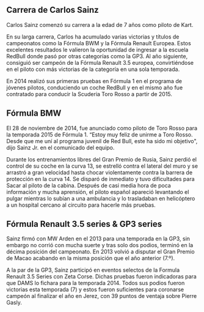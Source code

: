 ## Carrera de Carlos Sainz

Carlos Sainz comenzó su carrera a la edad de 7 años como piloto de Kart.

En su larga carrera, Carlos ha acumulado varias victorias y títulos de campeonatos como la Fórmula BWM y la Fórmula Renault Europea. Estos excelentes resultados le valieron la oportunidad de ingresar a la escuela RedBull donde pasó por otras categorías como la GP3. Al año siguiente, consiguió ser campeón de la Fórmula Renault 3.5 europea, convirtiéndose en el piloto con más victorias de la categoría en una sola temporada.

En 2014 realizó sus primeras pruebas en Fórmula 1 en el programa de jóvenes pilotos, conduciendo un coche RedBull y en el mismo año fue contratado para conducir la Scuderia Toro Rosso a partir de 2015.

## Fórmula BMW

El 28 de noviembre de 2014, fue anunciado como piloto de Toro Rosso para la temporada 2015 de Fórmula 1. 
“Estoy muy feliz de unirme a Toro Rosso. Desde que me uní al programa juvenil de Red Bull, este ha sido mi objetivo", dijo Sainz Jr. en el comunicado del equipo. 

Durante los entrenamientos libres del Gran Premio de Rusia, Sainz perdió el control de su coche en la curva 13, se estrelló contra el lateral del muro y se arrastró a gran velocidad hasta chocar violentamente contra la barrera de protección en la curva 14. Se disparó de inmediato y tuvo dificultades para Sacar al piloto de la cabina. Después de casi media hora de poca información y mucha aprensión, el piloto español apareció levantando el pulgar mientras lo subían a una ambulancia y lo trasladaban en helicóptero a un hospital cercano al circuito para hacerle más pruebas.

## Fórmula Renault 3.5 series & GP3 series

Sainz firmó con MW Arden en el 2013 para una temporada en la GP3, sin embargo no corrió con mucha suerte y tras solo dos podios, terminó en la décima posición del campeonato. En 2013 volvió a disputar el Gran Premio de Macao acabando en la misma posición que el año anterior (7.º).

A la par de la GP3, Sainz participó en eventos selectos de la Formula Renault 3.5 Series con Zeta Corse. Dichas pruebas fueron indicadoras para que DAMS lo fichara para la temporada 2014. Todos sus podios fueron victorias esta temporada (7) y estos fueron suficientes para coronarse campeón al finalizar el año en Jerez, con 39 puntos de ventaja sobre Pierre Gasly.
